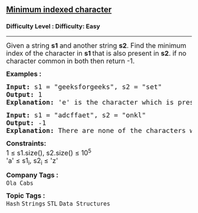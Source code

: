 <h2><a href="https://www.geeksforgeeks.org/problems/minimum-indexed-character-1587115620/1?page=2&category=Strings&status=unsolved&sortBy=submissions">Minimum indexed character</a></h2><h3>Difficulty Level : Difficulty: Easy</h3><hr><div class="problems_problem_content__Xm_eO"><p><span style="font-size: 18px;">Given a string&nbsp;<strong>s1</strong>&nbsp;and another string&nbsp;<strong>s2</strong>. Find the minimum index of the character in <strong>s1 </strong>that is also present in&nbsp;<strong>s2</strong>. if no character common in both then return -1.</span></p>
<p><span style="font-size: 18px;"><strong>Examples :</strong></span></p>
<pre><span style="font-size: 18px;"><strong>Input: </strong>s1 = "geeksforgeeks", s2 = "set"
<strong>Output: </strong>1<strong>
Explanation: </strong>'e' is the character which is present in given s1 "geeksforgeeks" and is also present in s2 "set". Minimum index of e is 1. </span>
</pre>
<pre><span style="font-size: 18px;"><strong>Input: </strong>s1 = "adcffaet", s2 = "onkl"
<strong>Output: </strong>-1<strong>
Explanation: </strong>There are none of the characters which is common in s1 and s2.</span></pre>
<p><span style="font-size: 18px;"><strong>Constraints:</strong><br>1 ≤ s1.size(), s2.size() ≤ 10<sup>5&nbsp;</sup><br>'a' ≤ s1<sub>i</sub>, s2<sub>i</sub> ≤ 'z'</span></p></div><p><span style=font-size:18px><strong>Company Tags : </strong><br><code>Ola Cabs</code>&nbsp;<br><p><span style=font-size:18px><strong>Topic Tags : </strong><br><code>Hash</code>&nbsp;<code>Strings</code>&nbsp;<code>STL</code>&nbsp;<code>Data Structures</code>&nbsp;